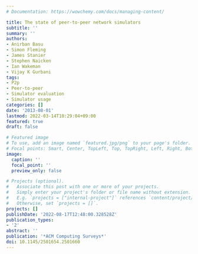 ```yaml
---
# Documentation: https://wowchemy.com/docs/managing-content/

title: The state of peer-to-peer network simulators
subtitle: ''
summary: ''
authors:
- Anirban Basu
- Simon Fleming
- James Stanier
- Stephen Naicken
- Ian Wakeman
- Vijay K Gurbani
tags:
- P2p
- Peer-to-peer
- Simulator evaluation
- Simulator usage
categories: []
date: '2013-08-01'
lastmod: 2022-03-14T10:29:04+09:00
featured: true
draft: false

# Featured image
# To use, add an image named `featured.jpg/png` to your page's folder.
# Focal points: Smart, Center, TopLeft, Top, TopRight, Left, Right, BottomLeft, Bottom, BottomRight.
image:
  caption: ''
  focal_point: ''
  preview_only: false

# Projects (optional).
#   Associate this post with one or more of your projects.
#   Simply enter your project's folder or file name without extension.
#   E.g. `projects = ["internal-project"]` references `content/project/deep-learning/index.md`.
#   Otherwise, set `projects = []`.
projects: []
publishDate: '2022-08-17T12:48:00.328528Z'
publication_types:
- '2'
abstract: ''
publication: '*ACM Computing Surveys*'
doi: 10.1145/2501654.2501660
---
```

